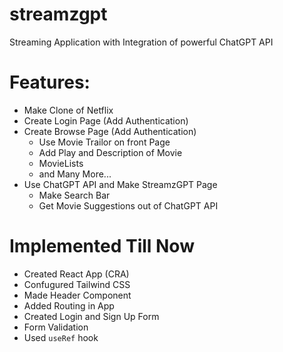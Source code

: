 # streamzgpt

Streaming Application with Integration of powerful ChatGPT API

# Features:

- Make Clone of Netflix
- Create Login Page (Add Authentication)
- Create Browse Page (Add Authentication)
  - Use Movie Trailor on front Page
  - Add Play and Description of Movie
  - MovieLists
  - and Many More...
- Use ChatGPT API and Make StreamzGPT Page
  - Make Search Bar
  - Get Movie Suggestions out of ChatGPT API

# Implemented Till Now
- Created React App (CRA)
- Confugured Tailwind CSS
- Made Header Component
- Added Routing in App
- Created Login and Sign Up Form
- Form Validation
- Used `useRef` hook